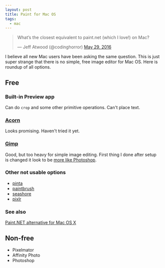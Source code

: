 ```yaml
---
layout: post
title: Paint for Mac OS
tags:
  - mac
---
```

<blockquote class="twitter-tweet" data-lang="en"><p lang="en" dir="ltr">What’s the closest equivalent to paint.net (which I love!) on Mac?</p>&mdash; Jeff Atwood (@codinghorror) <a href="https://twitter.com/codinghorror/status/737034674447343616">May 29, 2016</a></blockquote>

I believe all new Mac users have been asking the same question. This is just super strange that there is no simple, free image editor for Mac OS. Here is roundup of all options.


## Free

### Built-in Preview app

Can do `crop` and some other primitive operations. Can't place text.

### [Acorn](http://flyingmeat.com/acorn/)

Looks promising. Haven't tried it yet.

### [Gimp](https://www.gimp.org/)

Good, but too heavy for simple image editing. First thing I done after setup is changed it look to be [more like Photoshop](http://lifehacker.com/how-to-make-the-gimp-work-more-like-photoshop-1551318983).

### Other not usable options

- [pinta](https://pinta-project.com/pintaproject/pinta/)
- [paintbrush](http://paintbrush.sourceforge.net/)
- [seashore](http://seashore.sourceforge.net/The_Seashore_Project/About.html)
- [pixlr](https://pixlr.com/editor/)

### See also

[Paint.NET alternative for Mac OS X](http://apple.stackexchange.com/questions/162479/paint-net-alternative-for-mac-os-x)

## Non-free

- Pixelmator
- Affinity Photo
- Photoshop

